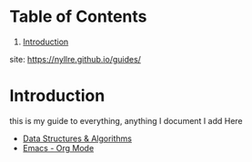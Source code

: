 
# Table of Contents

1.  [Introduction](#org1f59be7)

site: <https://nyllre.github.io/guides/>


<a id="org1f59be7"></a>

# Introduction

this is my guide to everything, anything I document I add Here

-   [Data Structures & Algorithms](./data-structs-algorithms)
-   [Emacs - Org Mode](./org/emacs-org-mode.html)

